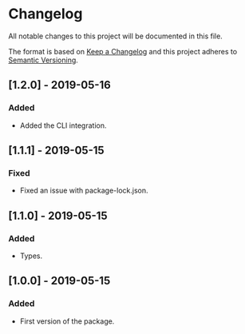 # Changelog
All notable changes to this project will be documented in this file.

The format is based on [Keep a Changelog](http://keepachangelog.com/en/1.0.0/)
and this project adheres to [Semantic Versioning](http://semver.org/spec/v2.0.0.html).


## [1.2.0] - 2019-05-16
### Added
- Added the CLI integration.


## [1.1.1] - 2019-05-15
### Fixed
- Fixed an issue with package-lock.json.


## [1.1.0] - 2019-05-15
### Added
- Types.


## [1.0.0] - 2019-05-15
### Added
- First version of the package.
